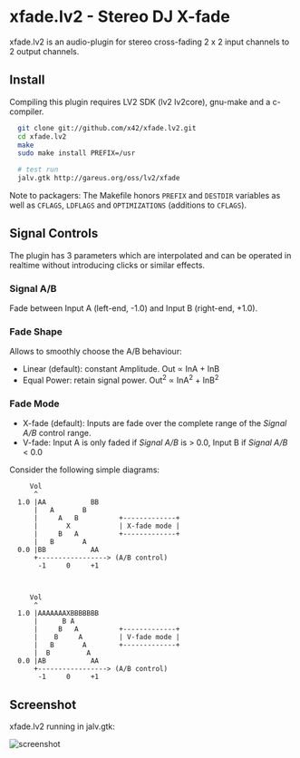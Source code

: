 xfade.lv2 - Stereo DJ X-fade
=============================

xfade.lv2 is an audio-plugin for stereo cross-fading
2 x 2 input channels to 2 output channels.

Install
-------

Compiling this plugin requires LV2 SDK (lv2 lv2core), gnu-make and a c-compiler.

```bash
  git clone git://github.com/x42/xfade.lv2.git
  cd xfade.lv2
  make
  sudo make install PREFIX=/usr

  # test run
  jalv.gtk http://gareus.org/oss/lv2/xfade
```

Note to packagers: The Makefile honors `PREFIX` and `DESTDIR` variables as well
as `CFLAGS`, `LDFLAGS` and `OPTIMIZATIONS` (additions to `CFLAGS`).

Signal Controls
----------------------

The plugin has 3 parameters which are interpolated and can be operated
in realtime without introducing clicks or similar effects.

### Signal A/B
Fade between Input A (left-end, -1.0) and Input B (right-end, +1.0).

### Fade Shape
Allows to smoothly choose the A/B behaviour:

* Linear (default): constant Amplitude.  Out ∝ InA + InB
* Equal Power: retain signal power. Out<sup>2</sup> ∝ InA<sup>2</sup> + InB<sup>2</sup>

### Fade Mode
* X-fade (default): Inputs are fade over the complete range of the _Signal A/B_ control range.
* V-fade: Input A is only faded if _Signal A/B_ is > 0.0, Input B if _Signal A/B_ < 0.0

Consider the following simple diagrams:

```
     Vol
      ^
  1.0 |AA           BB
      |   A       B
      |     A   B          +-------------+
      |       X            | X-fade mode |
      |     B   A          +-------------+
      |   B       A
  0.0 |BB           AA
      +-----------------> (A/B control)
       -1     0     +1



     Vol
      ^
  1.0 |AAAAAAAXBBBBBBB
      |      B A
      |     B   A          +-------------+
      |    B     A         | V-fade mode |
      |   B       A        +-------------+
      |  B         A
  0.0 |AB           AA
      +-----------------> (A/B control)
       -1     0     +1
```

Screenshot
----------

xfade.lv2 running in jalv.gtk:

![screenshot](https://raw.github.com/x42/xfade.lv2/master/screenshot_jalv.png "Basic Controls in jalv")

